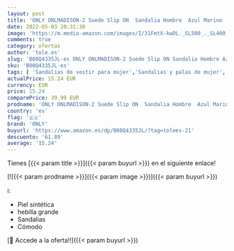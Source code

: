 ```yaml
---
layout: post
title: 'ONLY ONLMADISON-2 Suede Slip ON  Sandalia Hombre  Azul Marino  39 EU'
date: 2022-05-03 20:31:30
image: 'https://m.media-amazon.com/images/I/31FmtX-kwDL._SL500_._SL400_.jpg'
comments: true
category: ofertas
author: 'tole.es'
slug: 'B08Q4335JL-es ONLY ONLMADISON-2 Suede Slip ON Sandalia Hombre Azul...'
sku: 'B08Q4335JL-es'
tags: [ 'Sandalias de vestir para mujer','Sandalias y palas de mujer','Zapatos','Zapatos para mujer','Zapatos y complementos','only','sandalia','🇪🇸', ]
actualPrice: 15.24 EUR
currency: EUR
price: 15.24
comparePrice: 39.99 EUR
prodname: 'ONLY ONLMADISON-2 Suede Slip ON  Sandalia Hombre  Azul Marino  39 EU'
country: 'es'
flag: '🇪🇸'
brand: 'ONLY'
buyurl: 'https://www.amazon.es/dp/B08Q4335JL/?tag=tolees-21'
descuento: '61.89'
average: '15.24'
---
```


Tienes [{{< param title >}}]({{< param buyurl >}}) en el siguiente enlace!

[![{{< param prodname >}}]({{< param image >}})]({{< param buyurl >}})

ℹ️:

- Piel sintética
- hebilla grande
- Sandalias
- Cómodo

[🛒 Accede a la oferta!!]({{< param buyurl >}})

